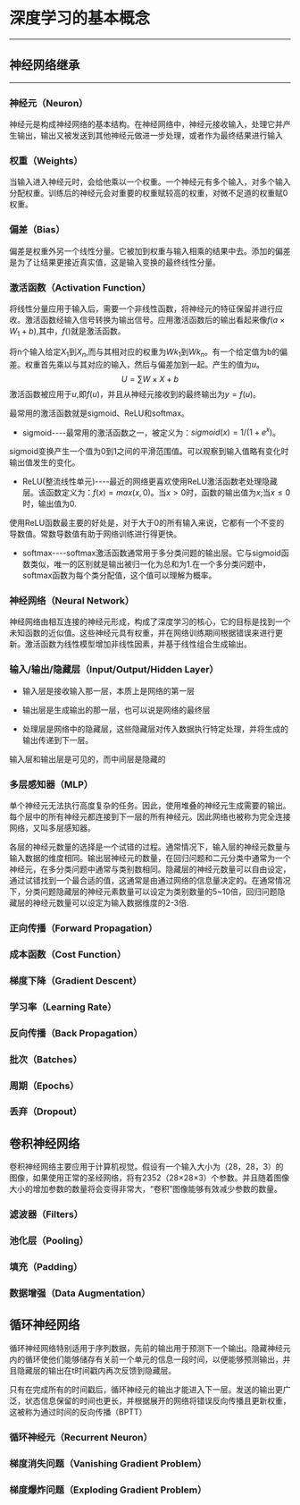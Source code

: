# 深度学习的基本概念

---------------------------------------

## 神经网络继承

---------------------------------------------------

### 神经元（Neuron）

神经元是构成神经网络的基本结构。在神经网络中，神经元接收输入，处理它并产生输出，输出又被发送到其他神经元做进一步处理，或者作为最终结果进行输入

### 权重（Weights）

当输入进入神经元时，会给他乘以一个权重。一个神经元有多个输入，对多个输入分配权重。训练后的神经元会对重要的权重赋较高的权重，对微不足道的权重赋0权重。

###  偏差（Bias）

偏差是权重外另一个线性分量。它被加到权重与输入相乘的结果中去。添加的偏差是为了让结果更接近真实值，这是输入变换的最终线性分量。

### 激活函数（Activation Function）

将线性分量应用于输入后，需要一个非线性函数，将神经元的特征保留并进行应收。激活函数经输入信号转换为输出信号。应用激活函数后的输出看起来像$f(a\times W_1+b)$,其中，$f()$就是激活函数。

将n个输入给定$X_1$到$X_n$,而与其相对应的权重为$Wk_1$到$Wk_n$。有一个给定值为b的偏差。权重首先乘以与其对应的输入，然后与偏差加到一起。产生的值为$u$。
$$
U=\sum W\times X+b
$$
激活函数被应用于$u$,即$f(u)$，并且从神经元接收到的最终输出为$y=f(u)$。

最常用的激活函数就是sigmoid、ReLU和softmax。

- sigmoid----最常用的激活函数之一，被定义为：$sigmoid(x)=1/(1+e^x)$。

sigmoid变换产生一个值为0到1之间的平滑范围值。可以观察到输入值略有变化时输出值发生的变化。

- ReLU(整流线性单元)----最近的网络更喜欢使用ReLU激活函数老处理隐藏层。该函数定义为：$f(x)=max(x,0)$。当$x>0$时，函数的输出值为$x$;当$x \leq0$时，输出值为0.

使用ReLU函数最主要的好处是，对于大于0的所有输入来说，它都有一个不变的导数值。常数导数值有助于网络训练进行得更快。

- softmax----softmax激活函数通常用于多分类问题的输出层。它与sigmoid函数类似，唯一的区别就是输出被归一化为总和为1.在一个多分类问题中，softmax函数为每个类分配值，这个值可以理解为概率。

### 神经网络（Neural Network）

神经网络由相互连接的神经元形成，构成了深度学习的核心，它的目标是找到一个未知函数的近似值。这些神经元具有权重，并在网络训练期间根据错误来进行更新。激活函数为线性模型增加非线性因素，并基于线性组合生成输出。

### 输入/输出/隐藏层（Input/Output/Hidden Layer）

- 输入层是接收输入那一层，本质上是网络的第一层

- 输出层是生成输出的那一层，也可以说是网络的最终层

- 处理层是网络中的隐藏层，这些隐藏层对传入数据执行特定处理，并将生成的输出传递到下一层。

输入层和输出层是可见的，而中间层是隐藏的

### 多层感知器（MLP）

单个神经元无法执行高度复杂的任务。因此，使用堆叠的神经元生成需要的输出。每个层中的所有神经元都连接到下一层的所有神经元。因此网络也被称为完全连接网络，又叫多层感知器。

各层的神经元数量的选择是一个试错的过程。通常情况下，输入层的神经元数量与输入数据的维度相同。输出层神经元的数量，在回归问题和二元分类中通常为一个神经元，在多分类问题中通常与类别数相同。隐藏层的神经元数量可以自由设定，通过试错找到一个最合适的值，这通常是由通过网络的信息量决定的。在通常情况下，分类问题隐藏层的神经元素数量可以设定为类别数量的5~10倍，回归问题隐藏层的神经元数量可以设定为输入数据维度的2-3倍.

### 正向传播（Forward Propagation）

### 成本函数（Cost Function）

### 梯度下降（Gradient Descent）

### 学习率（Learning Rate）

### 反向传播（Back Propagation）

### 批次（Batches）

### 周期（Epochs）

### 丢弃（Dropout）



## 卷积神经网络

卷积神经网络主要应用于计算机视觉。假设有一个输入大小为（28，28，3）的图像，如果使用正常的圣经网络，将有2352（28$\times$28$\times$3）个参数。并且随着图像大小的增加参数的数量将会变得非常大，“卷积”图像能够有效减少参数的数量。

### 滤波器（Filters）

### 池化层（Pooling）

### 填充（Padding）

### 数据增强（Data Augmentation）

## 循环神经网络

循环神经网络特别适用于序列数据，先前的输出用于预测下一个输出。隐藏神经元内的循环使他们能够储存有关前一个单元的信息一段时间，以便能够预测输出，并且隐藏层的输出在t时间戳内再次反馈到隐藏层。

只有在完成所有的时间戳后，循环神经元的输出才能进入下一层。发送的输出更广泛，状态信息保留的时间也更长，并根据展开的网络将错误反向传播且更新权重，这被称为通过时间的反向传播（BPTT）

### 循环神经元（Recurrent Neuron）

### 梯度消失问题（Vanishing Gradient Problem）

### 梯度爆炸问题（Exploding Gradient Problem）






